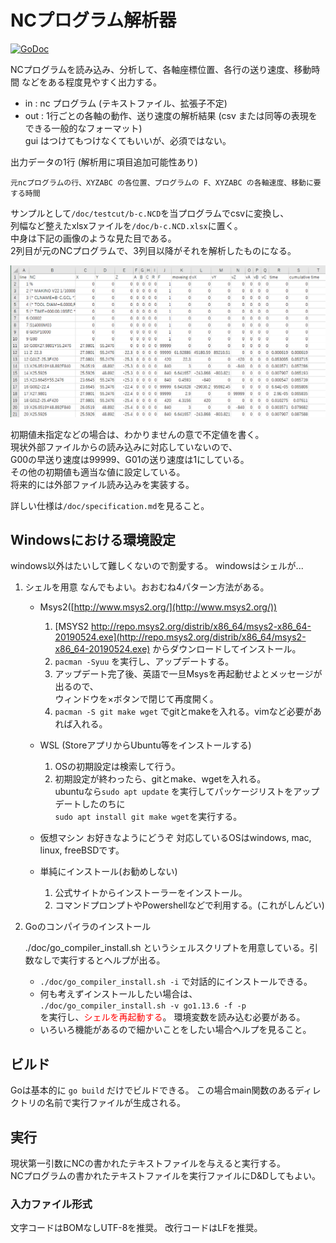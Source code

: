# NCプログラム解析器

[![GoDoc](https://godoc.org/github.com/xcd0/nc2csv?status.svg)](https://godoc.org/github.com/xcd0/nc2csv)

NCプログラムを読み込み、分析して、各軸座標位置、各行の送り速度、移動時間 などをある程度見やすく出力する。  

* in : nc プログラム (テキストファイル、拡張子不定)  
* out : 1行ごとの各軸の動作、送り速度の解析結果 (csv または同等の表現をできる一般的なフォーマット)  
gui はつけてもつけなくてもいいが、必須ではない。

出力データの1行 (解析用に項目追加可能性あり)

```
元ncプログラムの行、XYZABC の各位置、プログラムの F、XYZABC の各軸速度、移動に要する時間
```

サンプルとして`/doc/testcut/b-c.NCD`を当プログラムでcsvに変換し、  
列幅など整えたxlsxファイルを`/doc/b-c.NCD.xlsx`に置く。  
中身は下記の画像のような見た目である。  
2列目が元のNCプログラムで、3列目以降がそれを解析したものになる。

![](./doc/ss.png)

初期値未指定などの場合は、わかりませんの意で不定値を書く。  
現状外部ファイルからの読み込みに対応していないので、  
G00の早送り速度は99999、G01の送り速度は1にしている。  
その他の初期値も適当な値に設定している。  
将来的には外部ファイル読み込みを実装する。  

詳しい仕様は`/doc/specification.md`を見ること。

## Windowsにおける環境設定
windows以外はたいして難しくないので割愛する。
windowsはシェルが...

1. シェルを用意
なんでもよい。おおむね4パターン方法がある。

	* Msys2([http://www.msys2.org/](http://www.msys2.org/))
		1. [MSYS2 http://repo.msys2.org/distrib/x86_64/msys2-x86_64-20190524.exe](http://repo.msys2.org/distrib/x86_64/msys2-x86_64-20190524.exe) からダウンロードしてインストール。
		1. `pacman -Syuu` を実行し、アップデートする。
		1. アップデート完了後、英語で一旦Msysを再起動せよとメッセージが出るので、  
		ウィンドウを×ボタンで閉じて再度開く。
		1. `pacman -S git make wget` でgitとmakeを入れる。vimなど必要があれば入れる。

	* WSL (StoreアプリからUbuntu等をインストールする)
		1. OSの初期設定は検索して行う。
		1. 初期設定が終わったら、gitとmake、wgetを入れる。  
		ubuntuなら`sudo apt update` を実行してパッケージリストをアップデートしたのちに  
	   	`sudo apt install git make wget`を実行する。

	* 仮想マシン
		お好きなようにどうぞ
		対応しているOSはwindows, mac, linux, freeBSDです。

	* 単純にインストール(お勧めしない)
		1. 公式サイトからインストーラーをインストール。
		1. コマンドプロンプトやPowershellなどで利用する。(これがしんどい)

1. Goのコンパイラのインストール

	./doc/go_compiler_install.sh というシェルスクリプトを用意している。引数なしで実行するとヘルプが出る。
	* `./doc/go_compiler_install.sh -i` で対話的にインストールできる。
	* 何も考えずインストールしたい場合は、  
	```./doc/go_compiler_install.sh -v go1.13.6 -f -p```  
	を実行し、<font color="red">シェルを再起動する</font>。 環境変数を読み込む必要がある。
	* いろいろ機能があるので細かいことをしたい場合ヘルプを見ること。

## ビルド
Goは基本的に `go build` だけでビルドできる。
この場合main関数のあるディレクトリの名前で実行ファイルが生成される。

## 実行

現状第一引数にNCの書かれたテキストファイルを与えると実行する。  
NCプログラムの書かれたテキストファイルを実行ファイルにD&Dしてもよい。

### 入力ファイル形式
文字コードはBOMなしUTF-8を推奨。
改行コードはLFを推奨。


